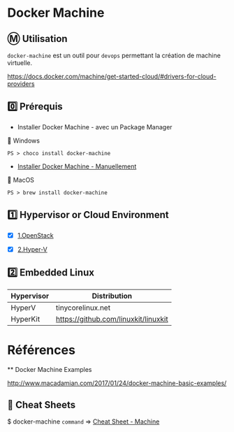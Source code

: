 # Docker Machine

## :m: Utilisation

`docker-machine` est un outil pour `devops` permettant la création de machine virtuelle.

https://docs.docker.com/machine/get-started-cloud/#drivers-for-cloud-providers


## :zero: Prérequis

* Installer Docker Machine - avec un Package Manager

:pushpin: Windows

```
PS > choco install docker-machine
```


* [Installer Docker Machine - Manuellement](https://docs.docker.com/v17.09/machine/install-machine/)   

:pushpin: MacOS

```
PS > brew install docker-machine
```

## :one: Hypervisor or Cloud Environment

- [x] [1.OpenStack](1.OpenStack/README.md)

- [x] [2.Hyper-V](2.Hyper-V/README.md)

## :two: Embedded Linux


| Hypervisor | Distribution                          | 
|------------|---------------------------------------| 
| HyperV     | tinycorelinux.net                     | 
| HyperKit   | https://github.com/linuxkit/linuxkit  | 




# Références 

** Docker Machine Examples

http://www.macadamian.com/2017/01/24/docker-machine-basic-examples/


## :whale: Cheat Sheets

$ docker-machine `command` => [Cheat Sheet - Machine](http://files.zeroturnaround.com/pdf/zt_docker_cheat_sheet.pdf)


